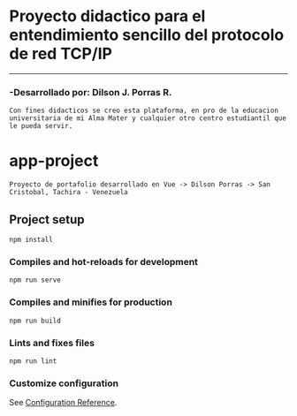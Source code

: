 <h1>
Proyecto didactico para el entendimiento sencillo del protocolo de red TCP/IP
</h1>
<hr>
<h3>
-Desarrollado por: Dilson J. Porras R.
</h3>

```
Con fines didacticos se creo esta plataforma, en pro de la educacion universitaria de mi Alma Mater y cualquier otro centro estudiantil que le pueda servir.
```

# app-project

```
Proyecto de portafolio desarrollado en Vue -> Dilson Porras -> San Cristobal, Tachira - Venezuela
```

## Project setup

```
npm install
```

### Compiles and hot-reloads for development

```
npm run serve
```

### Compiles and minifies for production

```
npm run build
```

### Lints and fixes files

```
npm run lint
```

### Customize configuration

See [Configuration Reference](https://cli.vuejs.org/config/).
